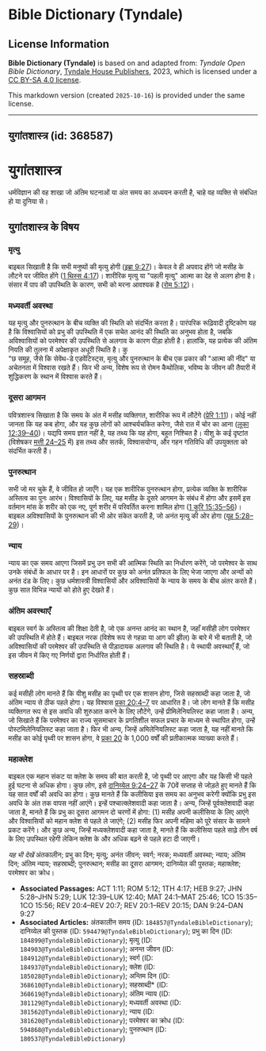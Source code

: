 # Bible Dictionary (Tyndale)

## License Information

**Bible Dictionary (Tyndale)** is based on and adapted from: _Tyndale Open Bible Dictionary_, [Tyndale House Publishers](https://tyndaleopenresources.com/), 2023, which is licensed under a [CC BY-SA 4.0 license](https://creativecommons.org/licenses/by-sa/4.0/legalcode.en).

This markdown version (created `2025-10-16`) is provided under the same license.



--------------------------------

## युगांतशास्त्र (id: 368587)

युगांतशास्त्र
=============

धर्मविज्ञान की वह शाखा जो अंतिम घटनाओं या अंत समय का अध्ययन करती है, चाहे वह व्यक्ति से संबंधित हो या दुनिया से।

युगांतशास्त्र के विषय
---------------------

### मृत्यु

बाइबल सिखाती है कि सभी मनुष्यों की मृत्यु होगी ([इब्रा 9:27](https://ref.ly/Heb9:27))। केवल वे ही अपवाद होंगे जो मसीह के लौटने पर जीवित होंगे ([1 थिस्स 4:17](https://ref.ly/1Thess4:17))। शारीरिक मृत्यु या "पहली मृत्यु" आत्मा का देह से अलग होना है। संसार में पाप की उपस्थिति के कारण, सभी को मरना आवश्यक है ([रोम 5:12](https://ref.ly/Rom5:12))।

### मध्यवर्ती अवस्था

यह मृत्यु और पुनरुत्थान के बीच व्यक्ति की स्थिति को संदर्भित करता है। पारंपरिक रूढ़िवादी दृष्टिकोण यह है कि विश्वासियों को प्रभु की उपस्थिति में एक सचेत आनंद की स्थिति का अनुभव होता है, जबकि अविश्वासियों को परमेश्वर की उपस्थिति से अलगाव के कारण पीड़ा होती है। हालांकि, यह प्रत्येक की अंतिम नियति की तुलना में अपेक्षाकृत अधूरी स्थिति है। कु  
"छ समूह, जैसे कि सेवेंथ\-डे एडवेंटिस्ट्स, मृत्यु और पुनरुत्थान के बीच एक प्रकार की "आत्मा की नींद" या अचेतनता में विश्वास रखते हैं। फिर भी अन्य, विशेष रूप से रोमन कैथोलिक, भविष्य के जीवन की तैयारी में शुद्धिकरण के स्थान में विश्वास करते हैं।

### दूसरा आगमन

पवित्रशास्त्र सिखाता है कि समय के अंत में मसीह व्यक्तिगत, शारीरिक रूप में लौटेंगे ([प्रेरि 1:11](https://ref.ly/Acts1:11))। कोई नहीं जानता कि यह कब होगा, और यह कुछ लोगों को आश्चर्यचकित करेगा, जैसे रात में चोर का आना ([लूका 12:39–40](https://ref.ly/Luke12:39-Luke12:40))। यद्यपि समय ज्ञात नहीं है, यह तथ्य कि यह होगा, बहुत निश्चित है। यीशु के कई दृष्टांत (विशेषकर [मत्ती 24–25](https://ref.ly/Matt24:1-Matt25:46) में) इस तथ्य और सतर्क, विश्वासयोग्य, और गहन गतिविधि की उपयुक्तता को संदर्भित करती हैं।

### पुनरुत्थान

सभी जो मर चुके हैं, वे जीवित हो जाएँगे। यह एक शारीरिक पुनरुत्थान होगा, प्रत्येक व्यक्ति के शारीरिक अस्तित्व का पुनः आरंभ। विश्वासियों के लिए, यह मसीह के दूसरे आगमन के संबंध में होगा और इसमें इस वर्तमान मांस के शरीर को एक नए, पूर्ण शरीर में परिवर्तित करना शामिल होगा ([1 कुरि 15:35–56](https://ref.ly/1Cor15:35-1Cor15:56))। बाइबल अविश्वासियों के पुनरुत्थान की भी ओर संकेत करती है, जो अनंत मृत्यु की ओर होगा ([यूह 5:28–29](https://ref.ly/John5:28-John5:29))।

### न्याय

न्याय का एक समय आएगा जिसमें प्रभु उन सभी की आत्मिक स्थिति का निर्धारण करेंगे, जो परमेश्वर के साथ उनके संबंधों के आधार पर है। इन आधारों पर कुछ को अनंत प्रतिफल के लिए भेजा जाएगा और अन्यों को अनंत दंड के लिए। कुछ धर्मशास्त्री विश्वासियों और अविश्वासियों के न्याय के समय के बीच अंतर करते हैं। कुछ सात विभिन्न न्यायों को होते हुए देखते हैं।

### अंतिम अवस्थाएँ

बाइबल स्वर्ग के अस्तित्व की शिक्षा देती है, जो एक अनन्त आनंद का स्थान है, जहाँ मसीही लोग परमेश्वर की उपस्थिति में होते हैं। बाइबल नरक (विशेष रूप से गहन्ना या आग की झील) के बारे में भी बताती है, जो अविश्वासियों की परमेश्वर की उपस्थिति से पीड़ादायक अलगाव की स्थिति है। ये स्थायी अवस्थाएँ हैं, जो इस जीवन में किए गए निर्णयों द्वारा निर्धारित होती हैं।

### सहस्राब्दी

कई मसीही लोग मानते हैं कि यीशु मसीह का पृथ्वी पर एक शासन होगा, जिसे सहस्राब्दी कहा जाता है, जो अंतिम न्याय से ठीक पहले होगा। यह विश्वास [प्रका 20:4–7](https://ref.ly/Rev20:4-Rev20:7) पर आधारित है। जो लोग मानते हैं कि मसीह व्यक्तिगत रूप से इस अवधि की शुरुआत करने के लिए लौटेंगे, उन्हें प्रीमिलेनियलिस्ट कहा जाता है। अन्य, जो सिखाते हैं कि परमेश्वर का राज्य सुसमाचार के प्रगतिशील सफल प्रचार के माध्यम से स्थापित होगा, उन्हें पोस्टमिलेनियलिस्ट कहा जाता है। फिर भी अन्य, जिन्हें अमिलेनियलिस्ट कहा जाता है, यह नहीं मानते कि मसीह का कोई पृथ्वी पर शासन होगा, वे [प्रका 20](https://ref.ly/Rev20:1-Rev20:15) के 1,000 वर्षों की प्रतीकात्मक व्याख्या करते हैं।

### महाक्लेश

बाइबल एक महान संकट या क्लेश के समय की बात करती है, जो पृथ्वी पर आएगा और यह किसी भी पहले हुई घटना से अधिक होगा। कुछ लोग, इसे [दानिय्येल 9:24–27](https://ref.ly/Dan9:24-Dan9:27) के 70वें सप्ताह से जोड़ते हुए मानते हैं कि यह सात वर्षों की अवधि का होगा। कुछ मानते हैं कि कलीसिया इस समय का अनुभव करेगी क्योंकि प्रभु इस अवधि के अंत तक वापस नहीं आएंगे। इन्हें पश्चात्क्लेशवादी कहा जाता है। अन्य, जिन्हें पूर्वक्लेशवादी कहा जाता है, मानते हैं कि प्रभु का दूसरा आगमन दो चरणों में होगा: (1\) मसीह अपनी कलीसिया के लिए आएंगे और विश्वासियों को महान क्लेश से पहले ले जाएंगे; (2\) मसीह फिर अपनी महिमा को पूरे संसार के सामने प्रकट करेंगे। और कुछ अन्य, जिन्हें मध्यक्लेशवादी कहा जाता है, मानते हैं कि कलीसिया पहले साढ़े तीन वर्ष के लिए उपस्थित रहेगी लेकिन क्लेश के और अधिक बढ़ने से पहले हटा दी जाएगी।

*यह भी देखें* अंतकालीन; प्रभु का दिन; मृत्यु; अनंत जीवन; स्वर्ग; नरक; मध्यवर्ती अवस्था; न्याय; अंतिम दिन; अंतिम न्याय; सहस्राब्दी; पुनरुत्थान; मसीह का दूसरा आगमन; दानिय्येल की पुस्तक; महाक्लेश; परमेश्वर का क्रोध।

* **Associated Passages:** ACT 1:11; ROM 5:12; 1TH 4:17; HEB 9:27; JHN 5:28–JHN 5:29; LUK 12:39–LUK 12:40; MAT 24:1–MAT 25:46; 1CO 15:35–1CO 15:56; REV 20:4–REV 20:7; REV 20:1–REV 20:15; DAN 9:24–DAN 9:27
* **Associated Articles:** अंतकालीन समय (ID: `184857@TyndaleBibleDictionary`); दानिय्येल की पुस्तक (ID: `594479@TyndaleBibleDictionary`); प्रभु का दिन (ID: `184899@TyndaleBibleDictionary`); मृत्यु (ID: `184903@TyndaleBibleDictionary`); अनन्त जीवन (ID: `184912@TyndaleBibleDictionary`); स्वर्ग (ID: `184937@TyndaleBibleDictionary`); क्लेश (ID: `185028@TyndaleBibleDictionary`); अन्तिम दिन (ID: `368610@TyndaleBibleDictionary`); सहस्राब्दी* (ID: `368619@TyndaleBibleDictionary`); अंतिम न्याय  (ID: `381129@TyndaleBibleDictionary`); मध्यवर्ती अवस्था (ID: `381562@TyndaleBibleDictionary`); न्याय (ID: `381620@TyndaleBibleDictionary`); परमेश्वर का क्रोध (ID: `594868@TyndaleBibleDictionary`); पुनरुत्थान (ID: `180537@TyndaleBibleDictionary`)

